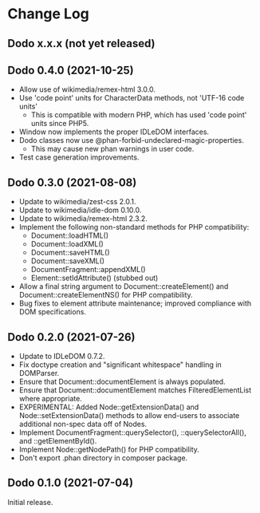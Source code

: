 # Change Log

## Dodo x.x.x (not yet released)

## Dodo 0.4.0 (2021-10-25)
* Allow use of wikimedia/remex-html 3.0.0.
* Use 'code point' units for CharacterData methods, not 'UTF-16 code units'
  * This is compatible with modern PHP, which has used 'code point' units
    since PHP5.
* Window now implements the proper IDLeDOM interfaces.
* Dodo classes now use @phan-forbid-undeclared-magic-properties.
  * This may cause new phan warnings in user code.
* Test case generation improvements.

## Dodo 0.3.0 (2021-08-08)
* Update to wikimedia/zest-css 2.0.1.
* Update to wikimedia/idle-dom 0.10.0.
* Update to wikimedia/remex-html 2.3.2.
* Implement the following non-standard methods for PHP compatibility:
  * Document::loadHTML()
  * Document::loadXML()
  * Document::saveHTML()
  * Document::saveXML()
  * DocumentFragment::appendXML()
  * Element::setIdAttribute() (stubbed out)
* Allow a final string argument to Document::createElement() and
  Document::createElementNS() for PHP compatibility.
* Bug fixes to element attribute maintenance; improved compliance with
  DOM specifications.

## Dodo 0.2.0 (2021-07-26)
* Update to IDLeDOM 0.7.2.
* Fix doctype creation and "significant whitespace" handling in DOMParser.
* Ensure that Document::documentElement is always populated.
* Ensure that Document::documentElement matches FilteredElementList where
  appropriate.
* EXPERIMENTAL: Added Node::getExtensionData() and Node::setExtensionData()
  methods to allow end-users to associate additional non-spec data off of
  Nodes.
* Implement DocumentFragment::querySelector(), ::querySelectorAll(), and
  ::getElementById().
* Implement Node::getNodePath() for PHP compatibility.
* Don't export .phan directory in composer package.

## Dodo 0.1.0 (2021-07-04)
Initial release.
